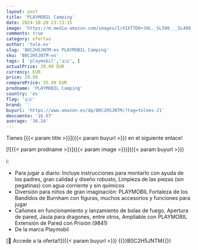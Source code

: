 ```yaml
---
layout: post
title: 'PLAYMOBIL Camping'
date: 2024-10-28 23:13:15
image: 'https://m.media-amazon.com/images/I/41XT7D0+JHL._SL500_._SL400_.jpg'
comments: true
category: ofertas
author: 'tole.es'
slug: 'B0C2H5JNTM-es PLAYMOBIL Camping'
sku: 'B0C2H5JNTM-es'
tags: [ 'playmobil','🇪🇸', ]
actualPrice: 29.99 EUR
currency: EUR
price: 29.99
comparePrice: 35.99 EUR
prodname: 'PLAYMOBIL Camping'
country: 'es'
flag: '🇪🇸'
brand: ''
buyurl: 'https://www.amazon.es/dp/B0C2H5JNTM/?tag=tolees-21'
descuento: '16.67'
average: '36.24'
---
```


Tienes [{{< param title >}}]({{< param buyurl >}}) en el siguiente enlace!

[![{{< param prodname >}}]({{< param image >}})]({{< param buyurl >}})

ℹ️:

- Para jugar a diario: Incluye instrucciones para montarlo con ayuda de los padres, gran calidad y diseño robusto, Limpieza de las piezas (sin pegatinas) con agua corriente y sin químicos
- Diversión para niños de gran imaginación: PLAYMOBIL Fortaleza de los Bandidos de Burnham con figuras, muchos accesorios y funciones para jugar
- Cañones en funcionamiento y lanzamiento de bolas de fuego, Apertura de pared, Jaula para dragones, entre otros, Ampliable con PLAYMOBIL Extensión de Pared con Prisión (9841)
- De la marca Playmobil

[🛒 Accede a la oferta!!]({{< param buyurl >}})
{{<world>}}B0C2H5JNTM{{</world>}}
